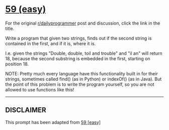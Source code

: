 # [59 (easy)](https://www.reddit.com/r/dailyprogrammer/comments/uh033/622012_challenge_59_easy/)

For the original [r/dailyprogrammer](https://www.reddit.com/r/dailyprogrammer/) post and discussion, click the link in the title.

Write a program that given two strings, finds out if the second string is contained in the first, and if it is, where it is.

I.e. given the strings "Double, double, toil and trouble" and "il an" will return 18, because the second substring is embedded in the first, starting on position 18.

NOTE: Pretty much every language have this functionality built in for their strings, sometimes called find() (as in Python) or indexOf() (as in Java). But the point of this problem is to write the program yourself, so you are not allowed to use functions like this!


----
## **DISCLAIMER**
This prompt has been adapted from [59 [easy]](https://www.reddit.com/r/dailyprogrammer/comments/uh033/622012_challenge_59_easy/
)
